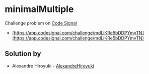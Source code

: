 # minimalMultiple

Challenge problem on [Code Signal](https://codesignal.com/)

- [https://app.codesignal.com/challenge/mdLiKRe5bDDPYmvTN](https://app.codesignal.com/challenge/mdLiKRe5bDDPYmvTN)

## Solution by

- Alexandre Hiroyuki - [AlexandreHiroyuki](https://github.com/AlexandreHiroyuki)
